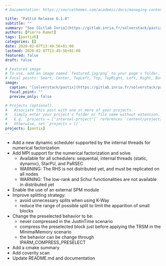 ```yaml
---
# Documentation: https://sourcethemes.com/academic/docs/managing-content/

title: "PaStiX Release 6.1.0"
subtitle: ""
summary: "See [Gitlab Inria](https://gitlab.inria.fr/solverstack/pastix/-/releases)"
authors: [Pierre Ramet]
tags: [pastix6]
categories: []
date: 2020-02-07T13:49:56+01:00
lastmod: 2020-02-07T13:49:56+01:00
featured: false
draft: false

# Featured image
# To use, add an image named `featured.jpg/png` to your page's folder.
# Focal points: Smart, Center, TopLeft, Top, TopRight, Left, Right, BottomLeft, Bottom, BottomRight.
image:
  caption: "[solverstack/pastix](https://gitlab.inria.fr/solverstack/pastix)"
  focal_point: ""
  preview_only: false

# Projects (optional).
#   Associate this post with one or more of your projects.
#   Simply enter your project's folder or file name without extension.
#   E.g. `projects = ["internal-project"]` references `content/project/deep-learning/index.md`.
#   Otherwise, set `projects = []`.
projects: [pastix]
---
```


- Add a new dynamic scheduler supported by the internal threads for numerical factorization
- Add MPI support for the numerical factorization and solve
  - Available for all schedulers: sequential, internal threads (static, dynamic), StarPU, and PaRSEC
  - WARNING: The RHS is not distributed yet, and must be replicated on all nodes
  - WARNING: The low-rank and Schur functionalities are not available in distributed yet
- Enable the use of an external SPM module
- Improve splitting strategy:
  - avoid unnecessary splits when using K-Way
  - reduce the range of possible split to limit the apparition of small blocks
- Change the preselected behavior to be:
  - never compressed in the JustInTime scenario
  - compress the preselected block just before applying the TRSM in the MinimalMemory scenario
  - the behavior can be change through IPARM_COMPRESS_PRESELECT
- Add a cmake summary
- Add coverity scan
- Update README.md and documentation
